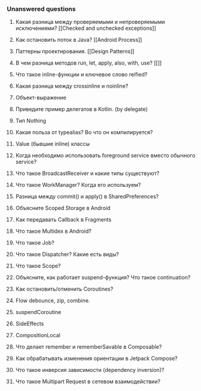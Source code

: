 ### Unanswered questions

1. Какая разница между проверяемыми и непроверяемыми исключениями?
   [[Checked and unchecked exceptions]]

3. Как остановить поток в Java?
   [[Android Process]]

5. Паттерны проектирования.
   [[Design Patterns]]

7. В чем разница методов run, let, apply, also, with, use?
		[[]]

9. Что такое inline-функции и ключевое слово reified?

10. Какая разница между crossinline и noinline?

11. Объект-выражение

12. Приведите пример делегатов в Kotlin. (by delegate)

13. Тип Nothing

14. Какая польза от typealias? Во что он компилируется?

15. Value (бывшие inline) классы

16. Когда необходимо использовать foreground service вместо обычного service?

17. Что такое BroadcastReceiver и какие типы существуют?

18. Что такое WorkManager? Когда его используем?

19. Разница между commit() и apply() в SharedPreferences?

20. Объясните Scoped Storage в Android

21. Как передавать Callback в Fragments

22. Что такое Multidex в Android?

23. Что такое Job?

24. Что такое Dispatcher? Какие есть виды?

25. Что такое Scope?

26. Объясните, как работает suspend-функция? Что такое continuation?

27. Как остановить/отменить Coroutines?

28. Flow debounce, zip, combine.

29. suspendCoroutine

30. SideEffects

31. CompositionLocal

32. Что делает remember и rememberSavable в Composable?

33. Как обрабатывать изменения ориентации в Jetpack Compose?

34. Что такое инверсия зависимости (dependency inversion)?

35. Что такое Multipart Request в сетевом взаимодействии?